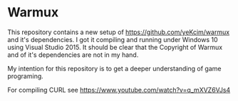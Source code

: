 # Warmux

This repository contains a new setup of https://github.com/yeKcim/warmux and it's dependencies. I got it compiling and running under Windows 10 using Visual Studio 2015.
It should be clear that the Copyright of Warmux and of it's dependencies are not in my hand.

My intention for this repository is to get a deeper understanding of game programing.

For compiling CURL see https://www.youtube.com/watch?v=q_mXVZ6VJs4
